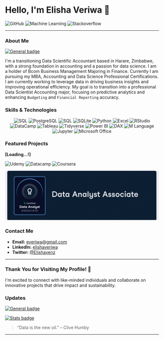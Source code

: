 # Hello, I'm Elisha Veriwa 👋

![GitHub](https://img.shields.io/badge/github-%23121011.svg?style=flat&logo=Github&logoColor=white)
![Machine Learning](https://img.shields.io/badge/Machine%20Learning-FFCA28?style=flat&logo=TensorFlow&logoColor=white)
![Stackoverflow](https://img.shields.io/badge/Stackoverflow-FFA500?style=flat&logo=stackoverflow&logoColor=white)

---

### About Me
[![General badge](https://img.shields.io/badge/DataScience-Accounting-white.svg)](https://shields.io/)

I'm a transitioning Data Scientific Accountant based in Harare, Zimbabwe, with a strong foundation in accounting and a passion for data science. I am a holder of Bcom Business Management Majoring in Finance. Currently I am pursuing my MBA, Accounting and Data Science Professional Certifications. I am currently working to leverage data in driving business insights and improving operational efficiency. My goal is to transition into a professional Data Scientist Accounting major, focusing on predictive analytics and enhancing `Budgeting` and `Financial Reporting` accuracy.

### Skills & Technologies
<div align="center">
    <img
src="https://img.shields.io/badge/R-276DC3?style=flat&logo=R&logoColor=white" alt="SQL" height="20"/>
    <img
src="https://img.shields.io/badge/postgres-%23316192.svg?style=flat&logo=postgresql&logoColor=white" alt="PostgreSQL" height="20"/>
    <img src="https://img.shields.io/badge/SQL-003B57?style=flat&logo=mysql&logoColor=white" alt="SQL" height="20"/>
    <img
src="https://img.shields.io/badge/sqlite-%2307405e.svg?style=for-the-badge&logo=sqlite&logoColor=white" alt="SQLite" height="20" />
    <img src="https://img.shields.io/badge/Python-3670A0?style=flat&logo=python&logoColor=white" alt="Python" height="20"/>
    <img src="https://img.shields.io/badge/Excel-217346?style=flat&logo=microsoft-excel&logoColor=white" alt="Excel" height="20"/>
    <img src="https://img.shields.io/badge/RStudio-75AADB?style=flat&logo=rstudio&logoColor=white" alt="RStudio" height="20"/>
    <img src="https://img.shields.io/badge/DataCamp-2A4C68?style=flat&logo=datacamp&logoColor=white" alt="DataCamp" height="20"/>
    <img src="https://img.shields.io/badge/Tableau-E97627?style=flat&logo=tableau&logoColor=white" alt="Tableau" height="20"/>
    <img
src="https://img.shields.io/badge/Tidyverse-1A162D.svg?style=flat&logo=Tidyverse&logoColor=white", alt="Tidyverse" height="20"/>
    <img src="https://img.shields.io/badge/Power_BI-F2C811?style=flat&logo=power-bi&logoColor=black" alt="Power BI" height="20"/>
    <img src="https://img.shields.io/badge/DAX-4479A1?style=flat&logo=microsoft&logoColor=white" alt="DAX" height="20"/>
    <img src="https://img.shields.io/badge/M_Language-5E5E5E?style=flat&logo=power-bi&logoColor=white" alt="M Language" height="20"/>
    <img src="https://img.shields.io/badge/Jupyter-%23F37626.svg?style=flat&logo=Jupyter&logoColor=white" alt="Jupyter" height="20"/>
    <img src="https://img.shields.io/badge/Microsoft_Office-D83B01?style=flat&logo=microsoft_office&logoColor=white" alt="Microsoft Office" height="20"/>
</div>


### Featured Projects
**[Loading...!]**

![Udemy](https://img.shields.io/badge/Udemy-A435F0.svg?style=flat&logo=Udemy&logoColor=white)
![Datacamp](https://img.shields.io/badge/Datacamp-05192D?style=flat&logo=datacamp&logoColor=03E860)
![Coursera](https://img.shields.io/badge/Coursera-%230056D2.svg?style=flat&logo=Coursera&logoColor=white)

![Certificate](https://raw.githubusercontent.com/elshav/elshav/refs/heads/main/IMG_20241116_143413.jpg)

### Contact Me
- **Email:** [everiwa@gmail.com](mailto:everiwa@gmail.com)
- **LinkedIn:** [elishaveriwa](https://www.linkedin.com/in/elishaveriwa)
- **Twitter:** [@Elishavenz](https://twitter.com/Elishavenz)

---

### Thank You for Visiting My Profile! 🚀
I'm excited to connect with like-minded individuals and collaborate on innovative projects that drive impact and sustainability.

### Updates
[![General badge](https://img.shields.io/badge/Maintained%3F-yes-green.svg)](https://shields.io/)

[![Stats badge](https://github-readme-stats.vercel.app/api?username=elshav&theme=blue-green.svg)](https://shields.io/)

> “Data is the new oil.” – Clive Humby

---
